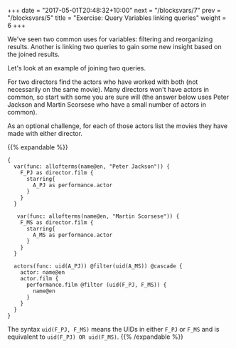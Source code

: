 +++
date = "2017-05-01T20:48:32+10:00"
next = "/blocksvars/7"
prev = "/blocksvars/5"
title = "Exercise: Query Variables linking queries"
weight = 6
+++

We've seen two common uses for variables: filtering and reorganizing results.  Another is linking two queries to gain some new insight based on the joined results.

Let's look at an example of joining two queries.

For two directors find the actors who have worked with both (not
necessarily on the same movie).  Many directors won't have actors in
common, so start with some you are sure will (the answer below uses
Peter Jackson and Martin Scorsese who have a small number of actors in
common).

As an optional challenge, for each
of those actors list the movies they have made with either director.



{{% expandable %}}
```
{
  var(func: allofterms(name@en, "Peter Jackson")) {
    F_PJ as director.film {
      starring{
        A_PJ as performance.actor
      }
    }
  }

   var(func: allofterms(name@en, "Martin Scorsese")) {
    F_MS as director.film {
      starring{
        A_MS as performance.actor
      }
    }
  }

  actors(func: uid(A_PJ)) @filter(uid(A_MS)) @cascade {
    actor: name@en
    actor.film {
      performance.film @filter (uid(F_PJ, F_MS)) {
      	name@en
      }
    }
  }
}
```  
The syntax `uid(F_PJ, F_MS)` means the UIDs in either `F_PJ` or `F_MS` and is equivalent to `uid(F_PJ) OR uid(F_MS)`.
{{% /expandable %}}

